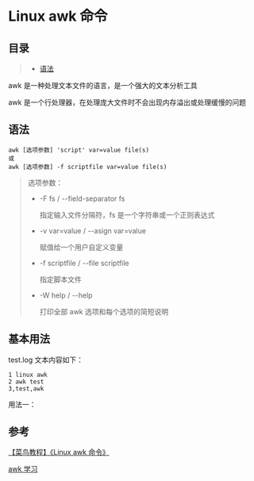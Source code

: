 # Linux awk 命令

## 目录

> - [语法](#chapter1)

awk 是一种处理文本文件的语言，是一个强大的文本分析工具

awk 是一个行处理器，在处理庞大文件时不会出现内存溢出或处理缓慢的问题



## 语法 <a id="chapter1"></a>

```shell
awk [选项参数] 'script' var=value file(s)
或
awk [选项参数] -f scriptfile var=value file(s)
```

> 选项参数：
>
> - -F fs / --field-separator fs
>
>   指定输入文件分隔符，fs 是一个字符串或一个正则表达式
>
> - -v var=value / --asign var=value
>
>   赋值给一个用户自定义变量
>
> - -f scriptfile / --file scriptfile
>
>   指定脚本文件
>
> - -W help / --help
>
>   打印全部 awk 选项和每个选项的简短说明



## 基本用法 <a id="chapter2"></a>

test.log 文本内容如下：

```
1 linux awk
2 awk test
3,test,awk
```

用法一：



## 参考

[【菜鸟教程】《Linux awk 命令》](<http://www.runoob.com/linux/linux-comm-awk.html>)

[awk 学习](<http://blog.chinaunix.net/uid-23302288-id-3785105.html>)



